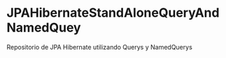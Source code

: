 # JPAHibernateStandAloneQueryAndNamedQuey
Repositorio de JPA Hibernate utilizando Querys y NamedQuerys
